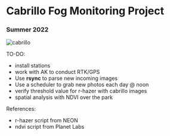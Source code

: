 # Cabrillo Fog Monitoring Project

### Summer 2022

![cabrillo](https://www.nps.gov/cabr/planyourvisit/images/Peninsula_Overview.jpg?maxwidth=1200&maxheight=1200&autorotate=false)

TO-DO:
- install stations
- work with AK to conduct RTK/GPS
- Use __rsync__ to parse new incoming images
- Use a scheduler to grab new photos each day @ noon
- verify threshold value for r-hazer with cabrillo images
- spatial analysis with NDVI over the park

References:
- r-hazer script from NEON
- ndvi script from Planet Labs
